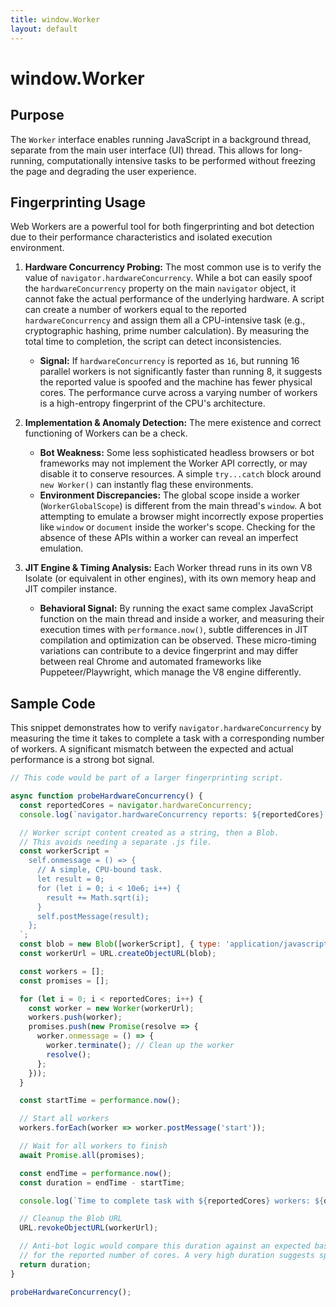 ```yaml
---
title: window.Worker
layout: default
---
```

# window.Worker
## Purpose
The `Worker` interface enables running JavaScript in a background thread, separate from the main user interface (UI) thread. This allows for long-running, computationally intensive tasks to be performed without freezing the page and degrading the user experience.

## Fingerprinting Usage
Web Workers are a powerful tool for both fingerprinting and bot detection due to their performance characteristics and isolated execution environment.

1.  **Hardware Concurrency Probing:** The most common use is to verify the value of `navigator.hardwareConcurrency`. While a bot can easily spoof the `hardwareConcurrency` property on the main `navigator` object, it cannot fake the actual performance of the underlying hardware. A script can create a number of workers equal to the reported `hardwareConcurrency` and assign them all a CPU-intensive task (e.g., cryptographic hashing, prime number calculation). By measuring the total time to completion, the script can detect inconsistencies.
    *   **Signal:** If `hardwareConcurrency` is reported as `16`, but running 16 parallel workers is not significantly faster than running 8, it suggests the reported value is spoofed and the machine has fewer physical cores. The performance curve across a varying number of workers is a high-entropy fingerprint of the CPU's architecture.

2.  **Implementation & Anomaly Detection:** The mere existence and correct functioning of Workers can be a check.
    *   **Bot Weakness:** Some less sophisticated headless browsers or bot frameworks may not implement the Worker API correctly, or may disable it to conserve resources. A simple `try...catch` block around `new Worker()` can instantly flag these environments.
    *   **Environment Discrepancies:** The global scope inside a worker (`WorkerGlobalScope`) is different from the main thread's `window`. A bot attempting to emulate a browser might incorrectly expose properties like `window` or `document` inside the worker's scope. Checking for the absence of these APIs within a worker can reveal an imperfect emulation.

3.  **JIT Engine & Timing Analysis:** Each Worker thread runs in its own V8 Isolate (or equivalent in other engines), with its own memory heap and JIT compiler instance.
    *   **Behavioral Signal:** By running the exact same complex JavaScript function on the main thread and inside a worker, and measuring their execution times with `performance.now()`, subtle differences in JIT compilation and optimization can be observed. These micro-timing variations can contribute to a device fingerprint and may differ between real Chrome and automated frameworks like Puppeteer/Playwright, which manage the V8 engine differently.

## Sample Code
This snippet demonstrates how to verify `navigator.hardwareConcurrency` by measuring the time it takes to complete a task with a corresponding number of workers. A significant mismatch between the expected and actual performance is a strong bot signal.

```javascript
// This code would be part of a larger fingerprinting script.

async function probeHardwareConcurrency() {
  const reportedCores = navigator.hardwareConcurrency;
  console.log(`navigator.hardwareConcurrency reports: ${reportedCores} cores.`);

  // Worker script content created as a string, then a Blob.
  // This avoids needing a separate .js file.
  const workerScript = `
    self.onmessage = () => {
      // A simple, CPU-bound task.
      let result = 0;
      for (let i = 0; i < 10e6; i++) {
        result += Math.sqrt(i);
      }
      self.postMessage(result);
    };
  `;
  const blob = new Blob([workerScript], { type: 'application/javascript' });
  const workerUrl = URL.createObjectURL(blob);

  const workers = [];
  const promises = [];

  for (let i = 0; i < reportedCores; i++) {
    const worker = new Worker(workerUrl);
    workers.push(worker);
    promises.push(new Promise(resolve => {
      worker.onmessage = () => {
        worker.terminate(); // Clean up the worker
        resolve();
      };
    }));
  }

  const startTime = performance.now();

  // Start all workers
  workers.forEach(worker => worker.postMessage('start'));

  // Wait for all workers to finish
  await Promise.all(promises);

  const endTime = performance.now();
  const duration = endTime - startTime;

  console.log(`Time to complete task with ${reportedCores} workers: ${duration.toFixed(2)}ms`);

  // Cleanup the Blob URL
  URL.revokeObjectURL(workerUrl);

  // Anti-bot logic would compare this duration against an expected baseline
  // for the reported number of cores. A very high duration suggests spoofing.
  return duration;
}

probeHardwareConcurrency();
```